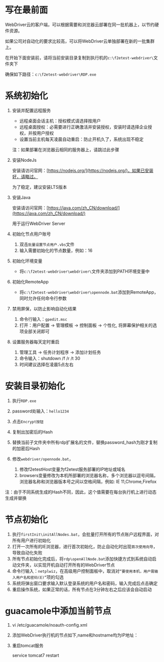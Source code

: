 写在最前面
====================

WebDriver云的客户端，可以根据需要和浏览器云部署在同一批机器上，以节约硬件资源。

如果公司对自动化的要求比较高，可以将WebDriver云单独部署在新的一批集群上。

在开始下面安装前，请将当前安装目录复制到执行机的`c:\f2etest-webdriver\`文件夹下

确保如下路径：`c:\f2etest-webdriver\RDP.exe`

系统初始化
====================

1. 安装并配置远程服务

    * 远程桌面会话主机：授权模式请选择按用户
    * 远程桌面授权：必需要进行正确激活并安装授权，安装时请选择企业授权，并按用户授权
    * 设置当前主机每天凌晨自动重启：防止开机久了，系统出现不稳定

    注：如果部署在浏览器云相同的服务器上，请跳过此步骤

2. 安装NodeJs

    安装请访问官网：[https://nodejs.org/](https://nodejs.org/)，如果已安装好，请略过。

    为了稳定，建议安装LTS版本

3. 安装Java

    安装请访问官网：[https://java.com/zh_CN/download/](https://java.com/zh_CN/download/)

    用于运行WebDriver Server

4. 初始化节点用户账号

    1. 双击`批量设置节点用户.vbs`文件
    2. 输入需要初始化的节点数量，例如：16

5. 初始化环境变量

    * 将`c:\f2etest-webdriver\webdriver\`文件夹添加到PATH环境变量中

6. 初始化RemoteApp

    * 将`c:\f2etest-webdriver\webdriver\opennode.bat`添加到RemoteApp，同时允许任何命令行参数

7. 禁用屏保，以防止影响自动化结果

    1. 命令行输入：`gpedit.msc`
    2. 打开：用户配置 -> 管理模板 -> 控制面板 -> 个性化, 将屏幕保护相关的选项全部关闭即可

8. 设置服务器每天定时重启

    1. 管理工具 -> 任务计划程序 -> 添加计划任务
    2. 命令输入：shutdown /f /r /t 30
    3. 时间建议选择在凌晨5点左右


安装目录初始化
====================

1. 执行`RDP.exe`
2. password处输入：`hello1234`
3. 点击`Encrypt按钮`
4. 复制出加密后的Hash
5. 替换当前子文件夹中所有rdp扩展名的文件，替换password_hash为刚才复制的加密后Hash
6. 修改`webdriver/opennode.bat`，

    1. 修改f2etestHost变量为f2etest服务部署的IP地址或域名
    2. browsers变量修改为本机所部署的浏览器名称，多个浏览器以逗号间隔，浏览器名称和浏览器版本号之间以空格间隔，例如: IE 11,Chrome,Firefox

注：由于不同系统生成的Hash不同，因此，这个值需要在每台执行机上进行动态生成并替换

节点初始化
====================

1. 执行`firstInit\initAllNodes.bat`，会批量打开所有的节点账户远程界面，对所有用户进行初始化
2. 打开一次所有的IE浏览器，进行首次初始化，防止自动化时出现`首次使用向导`，导致自动化失败
3. 所有节点初始化完成后，将`rdp\openAllNode.bat`添加快捷方式到系统自动启动文件夹，以实现开机自动打开所有的WebDriver节点
4. 命令行输入：`netplwiz`，在高级用户控制面板中，取消对`“要使用本机，用户需输入用户名和密码(E)”`项的勾选
5. 系统将弹出窗口要求输入默认登录系统的用户名和密码，输入完成后点击确定
6. 重启操作系统，如果正常的话，所有节点在3分钟左右之后应该会自动启动

guacamole中添加当前节点
====================

1. vi /etc/guacamole/noauth-config.xml
2. 添加WebDriver执行机的节点如下,name和hostname均为IP地址：

    <config name="x.x.x.x" protocol="rdp">
        <param name="hostname" value="x.x.x.x" />
        <param name="port" value="3389" />
        <param name="enable-drive" value="true" />
    </config>

3. 重启tomcat服务

    service tomcat7 restart